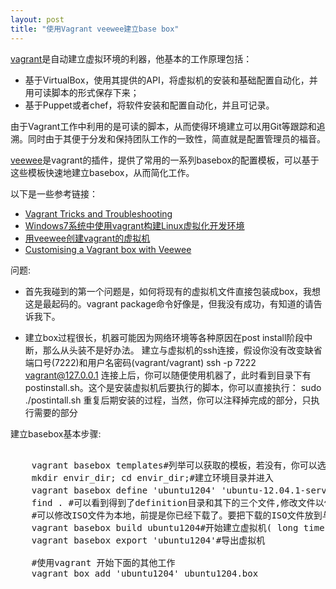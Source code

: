 ```yaml
---
layout: post
title: "使用Vagrant veewee建立base box"
---
```


[vagrant](http://vagrantup.com)是自动建立虚拟环境的利器，他基本的工作原理包括：
* 基于VirtualBox，使用其提供的API，将虚拟机的安装和基础配置自动化，并用可读脚本的形式保存下来；
* 基于Puppet或者chef，将软件安装和配置自动化，并且可记录。

由于Vagrant工作中利用的是可读的脚本，从而使得环境建立可以用Git等跟踪和追溯。同时由于其便于分发和保持团队工作的一致性，简直就是配置管理员的福音。

[veewee](https://github.com/jedi4ever/veewee/blob/master/doc/vagrant.md)是vagrant的插件，提供了常用的一系列basebox的配置模板，可以基于这些模板快速地建立basebox，从而简化工作。

以下是一些参考链接：
* [Vagrant Tricks and Troubleshooting](http://devops.me/2011/10/10/vagrant-tricks-and-troubleshooting/)
* [Windows7系统中使用vagrant构建Linux虚拟化开发环境](http://www.360ito.com/article/199.html)
* [用veewee创建vagrant的虚拟机](http://www.continuousdelivery.info/index.php/2011/11/04/veewee-vargrant/)
* [Customising a Vagrant box with Veewee](http://chrisyallop.com/2012/04/customising-a-vagrant-box-with-veewee/)

问题:

* 首先我碰到的第一个问题是，如何将现有的虚拟机文件直接包装成box，我想这是最起码的。vagrant package命令好像是，但我没有成功，有知道的请告诉我下。

* 建立box过程很长，机器可能因为网络环境等各种原因在post install阶段中断，那么从头装不是好办法。
   建立与虚拟机的ssh连接，假设你没有改变缺省端口号(7222)和用户名密码(vagrant/vagrant)
   ssh -p 7222 vagrant@127.0.0.1 
   连接上后，你可以随便使用机器了，此时看到目录下有postinstall.sh。这个是安装虚拟机后要执行的脚本，你可以直接执行：
   sudo ./postintall.sh
   重复后期安装的过程，当然，你可以注释掉完成的部分，只执行需要的部分

建立basebox基本步骤:

<pre class="prettyprint lang-cpp">

	vagrant basebox templates#列举可以获取的模板，若没有，你可以选择一个最接近的来进行编辑
    mkdir envir_dir; cd envir_dir;#建立环境目录并进入
    vagrant basebox define 'ubuntu1204' 'ubuntu-12.04.1-server-i386'#创建基本的环境配置定义
    find . #可以看到得到了definition目录和其下的三个文件,修改文件以便适合自己的要求
    #可以修改ISO文件为本地，前提是你已经下载了。要把下载的ISO文件放到与definition同级别的iso目录下
    vagrant basebox build ubuntu1204#开始建立虚拟机( long time .......zZZ^^^^)
    vagrant basebox export 'ubuntu1204'#导出虚拟机

    #使用vagrant 开始下面的其他工作
    vagrant box add 'ubuntu1204' ubuntu1204.box 
</pre>   
